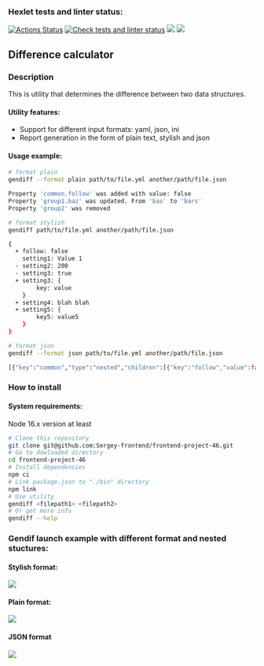 ### Hexlet tests and linter status:
[![Actions Status](https://github.com/Sergey-frontend/frontend-project-46/workflows/hexlet-check/badge.svg)](https://github.com/Sergey-frontend/frontend-project-46/actions)
[![Check tests and linter status](https://github.com/Sergey-frontend/frontend-project-46/actions/workflows/project-check.yml/badge.svg)](https://github.com/Sergey-frontend/frontend-project-46/actions/workflows/project-check.yml)
<a href="https://codeclimate.com/github/Sergey-frontend/frontend-project-46/maintainability"><img src="https://api.codeclimate.com/v1/badges/0e505028450adff7c00f/maintainability" /></a>
<a href="https://codeclimate.com/github/Sergey-frontend/frontend-project-46/test_coverage"><img src="https://api.codeclimate.com/v1/badges/0e505028450adff7c00f/test_coverage" /></a>
## Difference calculator
### Description
This is utility that determines the difference between two data structures.

#### Utility features:
 - Support for different input formats: yaml, json, ini
 - Report generation in the form of plain text, stylish and json

#### Usage example:
```bash
# format plain
gendiff --format plain path/to/file.yml another/path/file.json

Property 'common.follow' was added with value: false
Property 'group1.baz' was updated. From 'bas' to 'bars'
Property 'group2' was removed

# format stylish
gendiff path/to/file.yml another/path/file.json

{
  + follow: false
    setting1: Value 1
  - setting2: 200
  - setting3: true
  + setting3: {
        key: value
    }
  + setting4: blah blah
  + setting5: {
        key5: value5
    }
}

# format json
gendiff --format json path/to/file.yml another/path/file.json

[{"key":"common","type":"nested","children":[{"key":"follow","value":false,"type":"added","meta":{}}]
```
### How to install
#### System requirements:
Node 16.x version at least
``` bash
# Clone this repository
git clone git@github.com:Sergey-frontend/frontend-project-46.git
# Go to dowloaded directory
cd frontend-project-46
# Install dependencies
npm ci
# Link package.json to "./bin" directory
npm link
# Use utility
gendiff <filepath1> <filepath2>
# Or get more info
gendiff --help
```

### Gendif launch example with different format and nested stuctures:
#### Stylish format:
<a href="https://asciinema.org/a/Jg1Ktcj8VjD5qtsOfIGwcBIjZ" target="_blank"><img src="https://asciinema.org/a/Jg1Ktcj8VjD5qtsOfIGwcBIjZ.svg" /></a>
#### Plain format:
<a href="https://asciinema.org/a/LJQbJpz8nT2Bqwmhafi0exmur" target="_blank"><img src="https://asciinema.org/a/LJQbJpz8nT2Bqwmhafi0exmur.svg" /></a>
#### JSON format
<a href="https://asciinema.org/a/k5fnUQA0jLpIRTnowwTCt0205" target="_blank"><img src="https://asciinema.org/a/k5fnUQA0jLpIRTnowwTCt0205.svg" /></a>
